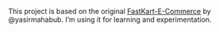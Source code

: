 This project is based on the original [FastKart-E-Commerce](https://github.com/yasirmahabub/FastKart-E-Commerce.git) by @yasirmahabub. 
I’m using it for learning and experimentation.
